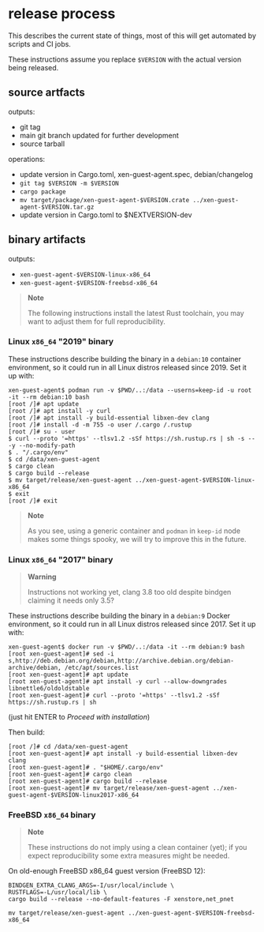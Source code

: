 # release process

This describes the current state of things, most of this will get
automated by scripts and CI jobs.

These instructions assume you replace `$VERSION` with the actual
version being released.

## source artfacts

outputs:
- git tag
- main git branch updated for further development
- source tarball

operations:
- update version in Cargo.toml, xen-guest-agent.spec, debian/changelog
- `git tag $VERSION -m $VERSION`
- `cargo package`
- `mv target/package/xen-guest-agent-$VERSION.crate ../xen-guest-agent-$VERSION.tar.gz`
- update version in Cargo.toml to $NEXTVERSION-dev

## binary artifacts

outputs:
- `xen-guest-agent-$VERSION-linux-x86_64`
- `xen-guest-agent-$VERSION-freebsd-x86_64`

> **Note**
>
> The following instructions install the latest Rust toolchain, you
> may want to adjust them for full reproducibility.

### Linux `x86_64` "2019" binary

These instructions describe building the binary in a `debian:10` container
environment, so it could run in all Linux distros released since 2019.
Set it up with:

```
xen-guest-agent$ podman run -v $PWD/..:/data --userns=keep-id -u root -it --rm debian:10 bash
[root /]# apt update
[root /]# apt install -y curl
[root /]# apt install -y build-essential libxen-dev clang
[root /]# install -d -m 755 -o user /.cargo /.rustup
[root /]# su - user
$ curl --proto '=https' --tlsv1.2 -sSf https://sh.rustup.rs | sh -s -- -y --no-modify-path
$ . "/.cargo/env"
$ cd /data/xen-guest-agent
$ cargo clean
$ cargo build --release
$ mv target/release/xen-guest-agent ../xen-guest-agent-$VERSION-linux-x86_64
$ exit
[root /]# exit
```

> **Note**
>
> As you see, using a generic container and `podman` in `keep-id` node
> makes some things spooky, we will try to improve this in the future.


### Linux `x86_64` "2017" binary

> **Warning**
>
> Instructions not working yet, clang 3.8 too old despite bindgen
> claiming it needs only 3.5?

These instructions describe building the binary in a `debian:9` Docker
environment, so it could run in all Linux distros released since 2017.
Set it up with:

```
xen-guest-agent$ docker run -v $PWD/..:/data -it --rm debian:9 bash
[root xen-guest-agent]# sed -i s,http://deb.debian.org/debian,http://archive.debian.org/debian-archive/debian, /etc/apt/sources.list
[root xen-guest-agent]# apt update
[root xen-guest-agent]# apt install -y curl --allow-downgrades libnettle6/oldoldstable
[root xen-guest-agent]# curl --proto '=https' --tlsv1.2 -sSf https://sh.rustup.rs | sh
```

(just hit ENTER to *Proceed with installation*)

Then build:

```
[root /]# cd /data/xen-guest-agent
[root xen-guest-agent]# apt install -y build-essential libxen-dev clang
[root xen-guest-agent]# . "$HOME/.cargo/env"
[root xen-guest-agent]# cargo clean
[root xen-guest-agent]# cargo build --release
[root xen-guest-agent]# mv target/release/xen-guest-agent ../xen-guest-agent-$VERSION-linux2017-x86_64
```

### FreeBSD `x86_64` binary

> **Note**
>
> These instructions do not imply using a clean container (yet); if
> you expect reproducibility some extra measures might be needed.

On old-enough FreeBSD x86_64 guest version (FreeBSD 12):

```
BINDGEN_EXTRA_CLANG_ARGS=-I/usr/local/include \
RUSTFLAGS=-L/usr/local/lib \
cargo build --release --no-default-features -F xenstore,net_pnet

mv target/release/xen-guest-agent ../xen-guest-agent-$VERSION-freebsd-x86_64
```

